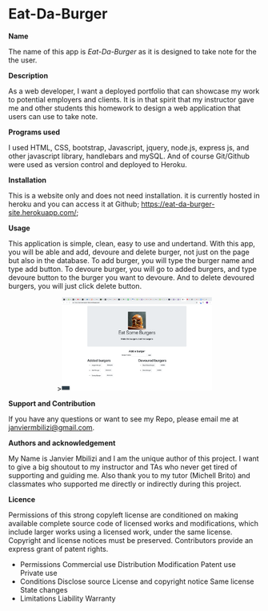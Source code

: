# Eat-Da-Burger

<strong> Name </strong>

The name of this app is <i>Eat-Da-Burger</i> as it is designed to take note for the the user.

<strong>Description</strong>

As a web developer, I want a deployed portfolio that can showcase my work to potential employers and clients. It is in that spirit that my instructor gave me and other students this homework to design a web application that users can use to take note.

<strong>Programs used</strong>

I used HTML, CSS, bootstrap, Javascript, jquery, node.js, express js, and other javascript library, handlebars and mySQL. And of course Git/Github were used as version control and deployed to Heroku.

<strong>Installation</strong>

This is a website only and does not need installation. it is currently hosted in heroku and you can access it at Github; https://eat-da-burger-site.herokuapp.com/;

<strong>Usage</strong>

This application is simple, clean, easy to use and undertand. With this app, you will be able and add, devoure and delete burger, not just on the page but also in the database. To add burger, you will type the burger name and type add button. To devoure burger, you will go to added burgers, and type devoure button to the burger you want to devoure. And to delete devoured burgers, you will just click delete button.

<div style="text-align:center">><img src="./Eat-Da-burger App.png" width = 300px></div>

<strong>Support and Contribution</strong>

If you have any questions or want to see my Repo, please email me at janviermbilizi@gmail.com.

<strong>Authors and acknowledgement</strong>

My Name is Janvier Mbilizi and I am the unique author of this project. I want to give a big shoutout to my instructor and TAs who never get tired of supporting and guiding me. Also thank you to my tutor (Michell Brito) and classmates who supported me directly or indirectly during this project.

<strong>Licence</strong>

Permissions of this strong copyleft license are conditioned on making available complete source code of licensed works and modifications, which include larger works using a licensed work, under the same license. Copyright and license notices must be preserved. Contributors provide an express grant of patent rights.

- Permissions Commercial use Distribution Modification Patent use Private use
- Conditions Disclose source License and copyright notice Same license State changes
- Limitations Liability Warranty
